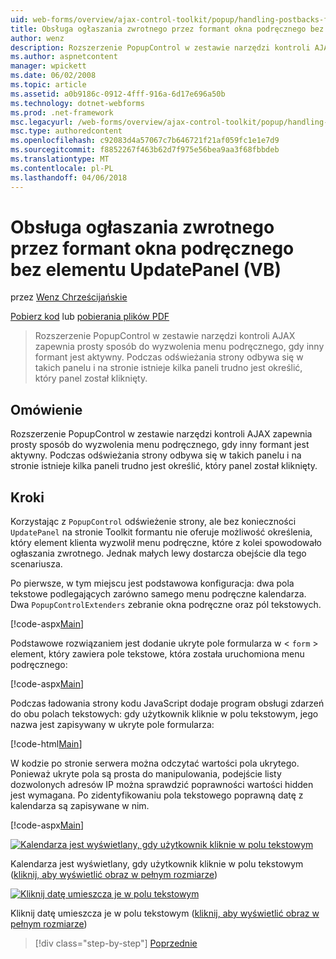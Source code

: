 ```yaml
---
uid: web-forms/overview/ajax-control-toolkit/popup/handling-postbacks-from-a-popup-control-without-an-updatepanel-vb
title: Obsługa ogłaszania zwrotnego przez formant okna podręcznego bez elementu UpdatePanel (VB) | Dokumentacja firmy Microsoft
author: wenz
description: Rozszerzenie PopupControl w zestawie narzędzi kontroli AJAX zapewnia prosty sposób do wyzwolenia menu podręcznego, gdy inny formant jest aktywny. Podczas odświeżania strony występuje w su...
ms.author: aspnetcontent
manager: wpickett
ms.date: 06/02/2008
ms.topic: article
ms.assetid: a0b9186c-0912-4fff-916a-6d17e696a50b
ms.technology: dotnet-webforms
ms.prod: .net-framework
msc.legacyurl: /web-forms/overview/ajax-control-toolkit/popup/handling-postbacks-from-a-popup-control-without-an-updatepanel-vb
msc.type: authoredcontent
ms.openlocfilehash: c92083d4a57067c7b646721f21af059fc1e1e7d9
ms.sourcegitcommit: f8852267f463b62d7f975e56bea9aa3f68fbbdeb
ms.translationtype: MT
ms.contentlocale: pl-PL
ms.lasthandoff: 04/06/2018
---
```

<a name="handling-postbacks-from-a-popup-control-without-an-updatepanel-vb"></a>Obsługa ogłaszania zwrotnego przez formant okna podręcznego bez elementu UpdatePanel (VB)
====================
przez [Wenz Chrześcijańskie](https://github.com/wenz)

[Pobierz kod](http://download.microsoft.com/download/9/3/f/93f8daea-bebd-4821-833b-95205389c7d0/PopupControl3.vb.zip) lub [pobierania plików PDF](http://download.microsoft.com/download/2/d/c/2dc10e34-6983-41d4-9c08-f78f5387d32b/popupcontrol3VB.pdf)

> Rozszerzenie PopupControl w zestawie narzędzi kontroli AJAX zapewnia prosty sposób do wyzwolenia menu podręcznego, gdy inny formant jest aktywny. Podczas odświeżania strony odbywa się w takich panelu i na stronie istnieje kilka paneli trudno jest określić, który panel został kliknięty.


## <a name="overview"></a>Omówienie

Rozszerzenie PopupControl w zestawie narzędzi kontroli AJAX zapewnia prosty sposób do wyzwolenia menu podręcznego, gdy inny formant jest aktywny. Podczas odświeżania strony odbywa się w takich panelu i na stronie istnieje kilka paneli trudno jest określić, który panel został kliknięty.

## <a name="steps"></a>Kroki

Korzystając z `PopupControl` odświeżenie strony, ale bez konieczności `UpdatePanel` na stronie Toolkit formantu nie oferuje możliwość określenia, który element klienta wyzwolił menu podręczne, które z kolei spowodowało ogłaszania zwrotnego. Jednak małych lewy dostarcza obejście dla tego scenariusza.

Po pierwsze, w tym miejscu jest podstawowa konfiguracja: dwa pola tekstowe podlegających zarówno samego menu podręczne kalendarza. Dwa `PopupControlExtenders` zebranie okna podręczne oraz pól tekstowych.

[!code-aspx[Main](handling-postbacks-from-a-popup-control-without-an-updatepanel-vb/samples/sample1.aspx)]

Podstawowe rozwiązaniem jest dodanie ukryte pole formularza w &lt; `form` &gt; element, który zawiera pole tekstowe, która została uruchomiona menu podręcznego:

[!code-aspx[Main](handling-postbacks-from-a-popup-control-without-an-updatepanel-vb/samples/sample2.aspx)]

Podczas ładowania strony kodu JavaScript dodaje program obsługi zdarzeń do obu polach tekstowych: gdy użytkownik kliknie w polu tekstowym, jego nazwa jest zapisywany w ukryte pole formularza:

[!code-html[Main](handling-postbacks-from-a-popup-control-without-an-updatepanel-vb/samples/sample3.html)]

W kodzie po stronie serwera można odczytać wartości pola ukrytego. Ponieważ ukryte pola są prosta do manipulowania, podejście listy dozwolonych adresów IP można sprawdzić poprawności wartości hidden jest wymagana. Po zidentyfikowaniu pola tekstowego poprawną datę z kalendarza są zapisywane w nim.

[!code-aspx[Main](handling-postbacks-from-a-popup-control-without-an-updatepanel-vb/samples/sample4.aspx)]


[![Kalendarza jest wyświetlany, gdy użytkownik kliknie w polu tekstowym](handling-postbacks-from-a-popup-control-without-an-updatepanel-vb/_static/image2.png)](handling-postbacks-from-a-popup-control-without-an-updatepanel-vb/_static/image1.png)

Kalendarza jest wyświetlany, gdy użytkownik kliknie w polu tekstowym ([kliknij, aby wyświetlić obraz w pełnym rozmiarze](handling-postbacks-from-a-popup-control-without-an-updatepanel-vb/_static/image3.png))


[![Kliknij datę umieszcza je w polu tekstowym](handling-postbacks-from-a-popup-control-without-an-updatepanel-vb/_static/image5.png)](handling-postbacks-from-a-popup-control-without-an-updatepanel-vb/_static/image4.png)

Kliknij datę umieszcza je w polu tekstowym ([kliknij, aby wyświetlić obraz w pełnym rozmiarze](handling-postbacks-from-a-popup-control-without-an-updatepanel-vb/_static/image6.png))

> [!div class="step-by-step"]
> [Poprzednie](handling-postbacks-from-a-popup-control-with-an-updatepanel-vb.md)

